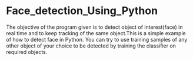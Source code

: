 # Face_detection_Using_Python
The objective of the program given is to detect object of interest(face) in real time and to keep tracking of the same object.This is a simple example of how to detect face in Python. You can try to use training samples of any other object of your choice to be detected by training the classifier on required objects.
